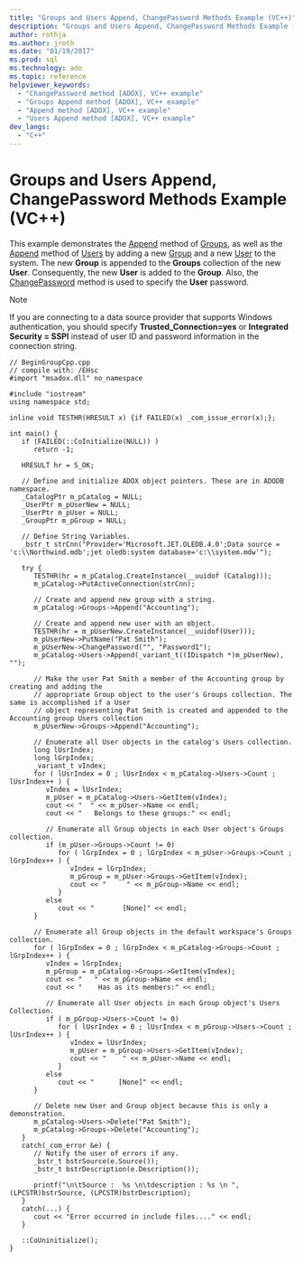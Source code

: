 ```yaml
---
title: "Groups and Users Append, ChangePassword Methods Example (VC++)"
description: "Groups and Users Append, ChangePassword Methods Example (VC++)"
author: rothja
ms.author: jroth
ms.date: "01/19/2017"
ms.prod: sql
ms.technology: ado
ms.topic: reference
helpviewer_keywords:
  - "ChangePassword method [ADOX], VC++ example"
  - "Groups Append method [ADOX], VC++ example"
  - "Append method [ADOX], VC++ example"
  - "Users Append method [ADOX], VC++ example"
dev_langs:
  - "C++"
---
```

# Groups and Users Append, ChangePassword Methods Example (VC++)
This example demonstrates the [Append](./append-method-adox-groups.md) method of [Groups](./groups-collection-adox.md), as well as the [Append](./append-method-adox-users.md) method of [Users](./users-collection-adox.md) by adding a new [Group](./group-object-adox.md) and a new [User](./user-object-adox.md) to the system. The new **Group** is appended to the **Groups** collection of the new **User**. Consequently, the new **User** is added to the **Group**. Also, the [ChangePassword](./changepassword-method-adox.md) method is used to specify the **User** password.  
  
> [!NOTE]
>  If you are connecting to a data source provider that supports Windows authentication, you should specify **Trusted_Connection=yes** or **Integrated Security = SSPI** instead of user ID and password information in the connection string.  
  
```  
// BeginGroupCpp.cpp  
// compile with: /EHsc  
#import "msadox.dll" no_namespace  
  
#include "iostream"  
using namespace std;  
  
inline void TESTHR(HRESULT x) {if FAILED(x) _com_issue_error(x);};  
  
int main() {  
   if (FAILED(::CoInitialize(NULL)) )  
      return -1;  
  
   HRESULT hr = S_OK;  
  
   // Define and initialize ADOX object pointers. These are in ADODB namespace.  
   _CatalogPtr m_pCatalog = NULL;  
   _UserPtr m_pUserNew = NULL;  
   _UserPtr m_pUser = NULL;  
   _GroupPtr m_pGroup = NULL;  
  
   // Define String Variables.  
   _bstr_t strCnn("Provider='Microsoft.JET.OLEDB.4.0';Data source = 'c:\\Northwind.mdb';jet oledb:system database='c:\\system.mdw'");  
  
   try {  
      TESTHR(hr = m_pCatalog.CreateInstance(__uuidof (Catalog)));  
      m_pCatalog->PutActiveConnection(strCnn);  
  
      // Create and append new group with a string.  
      m_pCatalog->Groups->Append("Accounting");  
  
      // Create and append new user with an object.  
      TESTHR(hr = m_pUserNew.CreateInstance(__uuidof(User)));  
      m_pUserNew->PutName("Pat Smith");  
      m_pUserNew->ChangePassword("", "Password1");  
      m_pCatalog->Users->Append(_variant_t((IDispatch *)m_pUserNew), "");  
  
      // Make the user Pat Smith a member of the Accounting group by creating and adding the  
      // appropriate Group object to the user's Groups collection. The same is accomplished if a User  
      // object representing Pat Smith is created and appended to the Accounting group Users collection  
      m_pUserNew->Groups->Append("Accounting");  
  
      // Enumerate all User objects in the catalog's Users collection.  
      long lUsrIndex;  
      long lGrpIndex;  
      _variant_t vIndex;  
      for ( lUsrIndex = 0 ; lUsrIndex < m_pCatalog->Users->Count ; lUsrIndex++ ) {  
         vIndex = lUsrIndex;  
         m_pUser = m_pCatalog->Users->GetItem(vIndex);  
         cout << "  " << m_pUser->Name << endl;  
         cout << "   Belongs to these groups:" << endl;  
  
         // Enumerate all Group objects in each User object's Groups collection.  
         if (m_pUser->Groups->Count != 0)  
            for ( lGrpIndex = 0 ; lGrpIndex < m_pUser->Groups->Count ; lGrpIndex++ ) {  
               vIndex = lGrpIndex;  
               m_pGroup = m_pUser->Groups->GetItem(vIndex);  
               cout << "     " << m_pGroup->Name << endl;  
            }  
         else  
            cout << "       [None]" << endl;  
      }  
  
      // Enumerate all Group objects in the default workspace's Groups collection.  
      for ( lGrpIndex = 0 ; lGrpIndex < m_pCatalog->Groups->Count ; lGrpIndex++ ) {  
         vIndex = lGrpIndex;  
         m_pGroup = m_pCatalog->Groups->GetItem(vIndex);  
         cout << "   " << m_pGroup->Name << endl;  
         cout << "    Has as its members:" << endl;  
  
         // Enumerate all User objects in each Group object's Users Collection.  
         if ( m_pGroup->Users->Count != 0)  
            for ( lUsrIndex = 0 ; lUsrIndex < m_pGroup->Users->Count ; lUsrIndex++ ) {  
               vIndex = lUsrIndex;  
               m_pUser = m_pGroup->Users->GetItem(vIndex);  
               cout << "    " << m_pUser->Name << endl;  
            }  
         else  
            cout << "      [None]" << endl;  
      }  
  
      // Delete new User and Group object because this is only a demonstration.  
      m_pCatalog->Users->Delete("Pat Smith");  
      m_pCatalog->Groups->Delete("Accounting");  
   }  
   catch(_com_error &e) {  
      // Notify the user of errors if any.  
      _bstr_t bstrSource(e.Source());  
      _bstr_t bstrDescription(e.Description());  
  
      printf("\n\tSource :  %s \n\tdescription : %s \n ", (LPCSTR)bstrSource, (LPCSTR)bstrDescription);  
   }  
   catch(...) {  
      cout << "Error occurred in include files...." << endl;  
   }  
  
   ::CoUninitialize();  
}  
```